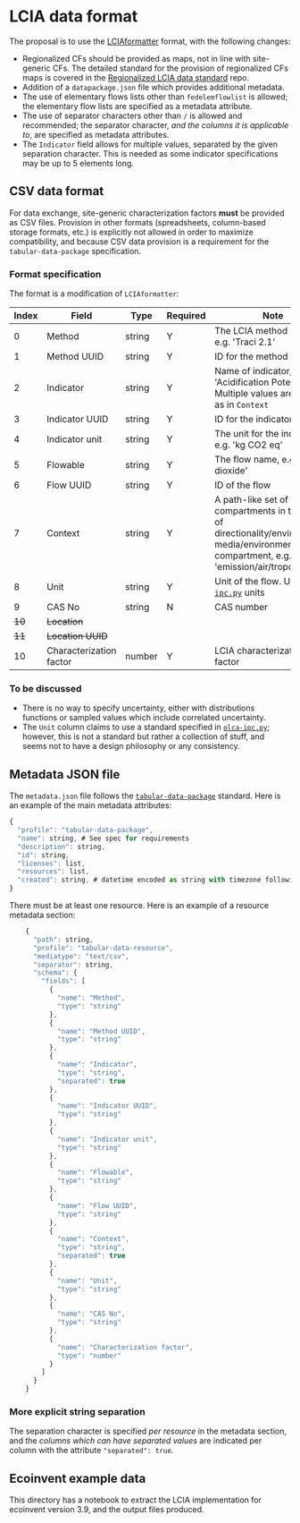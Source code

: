 # LCIA data format

The proposal is to use the [LCIAformatter](https://github.com/USEPA/LCIAformatter) format, with the following changes:

* Regionalized CFs should be provided as maps, not in line with site-generic CFs. The detailed standard for the provision of regionalized CFs maps is covered in the [Regionalized LCIA data standard](https://github.com/cmutel/regionalized-lcia-data-standard) repo.
* Addition of a `datapackage.json` file which provides additional metadata.
* The use of elementary flows lists other than `fedelemflowlist` is allowed; the elementary flow lists are specified as a metadata attribute.
* The use of separator characters other than `/` is allowed and recommended; the separator character, *and the columns it is applicable to*, are specified as metadata attributes.
* The `Indicator` field allows for multiple values, separated by the given separation character. This is needed as some indicator specifications may be up to 5 elements long.

## CSV data format

For data exchange, site-generic characterization factors **must** be provided as CSV files. Provision in other formats (spreadsheets, column-based storage formats, etc.) is explicitly not allowed in order to maximize compatibility, and because CSV data provision is a requirement for the `tabular-data-package` specification. 

### Format specification

The format is a modification of `LCIAformatter`:

 Index | Field | Type | Required |  Note |
| ---- | ------ |  ---- | ---------| -----  |
 0 | Method | string | Y | The LCIA method name, e.g. 'Traci 2.1' |
 1 | Method UUID | string | Y | ID for the method  |
 2 | Indicator | string | Y | Name of indicator, e.g. 'Acidification Potential'. Multiple values are allowed, as in `Context` |
 3 | Indicator UUID| string | Y | ID for the indicator |
 4 | Indicator unit | string | Y | The unit for the indicator, e.g. 'kg CO2 eq' |
 5 | Flowable | string | Y | The flow name, e.g. 'Sulfur dioxide' |
 6 | Flow UUID | string | Y | ID of the flow |
 7 | Context | string | Y | A path-like set of context compartments in the form of directionality/environmental media/environmental compartment, e.g. 'emission/air/tropophere' |
 8 | Unit | string | Y | Unit of the flow. Uses [`olca-ipc.py`](https://github.com/GreenDelta/olca-ipc.py/blob/master/olca/units/units.csv) units
 9 | CAS No | string | N | CAS number
 ~~10~~ | ~~Location~~ | 
 ~~11~~ | ~~Location UUID~~ |
 10 | Characterization factor | number | Y | LCIA characterization factor

### To be discussed

* There is no way to specify uncertainty, either with distributions functions or sampled values which include correlated uncertainty.
* The `Unit` column claims to use a standard specified in [`olca-ipc.py`](https://github.com/GreenDelta/olca-ipc.py/blob/master/olca/units/units.csv); however, this is not a standard but rather a collection of stuff, and seems not to have a design philosophy or any consistency.

## Metadata JSON file

The `metadata.json` file follows the [`tabular-data-package`](https://dataprotocols.org/tabular-data-package/) standard. Here is an example of the main metadata attributes:

```javascript
{
  "profile": "tabular-data-package",
  "name": string, # See spec for requirements
  "description": string,
  "id": string,
  "licenses": list,
  "resources": list,
  "created": string, # datetime encoded as string with timezone following ISO 8601
}    
```

There must be at least one resource. Here is an example of a resource metadata section:

```javascript
    {
      "path": string,
      "profile": "tabular-data-resource",
      "mediatype": "text/csv",
      "separator": string,
      "schema": {
        "fields": [
          {
            "name": "Method",
            "type": "string"
          },
          {
            "name": "Method UUID",
            "type": "string"
          },
          {
            "name": "Indicator",
            "type": "string",
            "separated": true
          },
          {
            "name": "Indicator UUID",
            "type": "string"
          },
          {
            "name": "Indicator unit",
            "type": "string"
          },
          {
            "name": "Flowable",
            "type": "string"
          },
          {
            "name": "Flow UUID",
            "type": "string"
          },
          {
            "name": "Context",
            "type": "string",
            "separated": true
          },
          {
            "name": "Unit",
            "type": "string"
          },
          {
            "name": "CAS No",
            "type": "string"
          },
          {
            "name": "Characterization factor",
            "type": "number"
          }
        ]
      }
    }
```

### More explicit string separation

The separation character is specified *per resource* in the metadata section, and the *columns which can have separated values* are indicated per column with the attribute `"separated": true`.

## Ecoinvent example data

This directory has a notebook to extract the LCIA implementation for ecoinvent version 3.9, and the output files produced.
